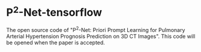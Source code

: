 # P$^2$-Net-tensorflow
The open source code of  "P$^2$-Net: Priori Prompt Learning for Pulmonary Arterial Hypertension Prognosis Prediction on 3D CT Images". This code will be opened when the paper is accepted.
